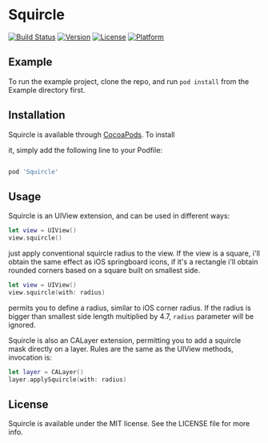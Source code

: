 
# Squircle



[![Build Status](https://www.bitrise.io/app/2736aa1acbc2546f/status.svg?token=q3ZW_AHeagHDjYtl366wNQ)](https://www.bitrise.io/app/2736aa1acbc2546f) [![Version](https://img.shields.io/cocoapods/v/Squircle.svg?style=flat)](http://cocoapods.org/pods/Squircle) [![License](https://img.shields.io/cocoapods/l/Squircle.svg?style=flat)](http://cocoapods.org/pods/Squircle) [![Platform](https://img.shields.io/cocoapods/p/Squircle.svg?style=flat)](http://cocoapods.org/pods/Squircle)



## Example

To run the example project, clone the repo, and run `pod install` from the Example directory first.


## Installation



Squircle is available through [CocoaPods](http://cocoapods.org). To install

it, simply add the following line to your Podfile:



```ruby

pod 'Squircle'

```



## Usage

Squircle is an UIView extension, and can be used in different ways:


```swift
let view = UIView()
view.squircle()
```

just apply conventional squircle radius to the view. If the view is a square, i'll obtain the same effect as iOS springboard icons, if it's a rectangle i'll obtain rounded corners based on a square built on smallest side.

```swift
let view = UIView()
view.squircle(with: radius)
```

permits you to define a radius, similar to iOS corner radius. If the radius is bigger than smallest side length multiplied by 4.7, `radius` parameter will be ignored.


Squircle is also an CALayer extension, permitting you to add a squircle mask directly on a layer.
Rules are the same as the UIView methods, invocation is:

```swift
let layer = CALayer()
layer.applySquircle(with: radius)
```

## License



Squircle is available under the MIT license. See the LICENSE file for more info.
